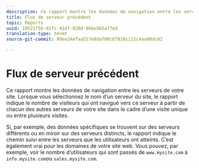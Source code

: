 ```yaml
---
description: Ce rapport montre les données de navigation entre les serveurs de votre site. Lorsque vous sélectionnez le nom d’un serveur du site, le rapport indique le nombre de visiteurs qui ont navigué vers ce serveur à partir de chacun des autres serveurs de votre site dans le cadre d’une visite unique ou entre plusieurs visites.
title: Flux de serveur précédent
topic: Reports
uuid: 19521f5b-81fc-41d7-928d-9b6e5b5a77ed
translation-type: tm+mt
source-git-commit: 99ee24efaa517e8da700c67818c111c4aa90dc02

---
```



# Flux de serveur précédent

Ce rapport montre les données de navigation entre les serveurs de votre site. Lorsque vous sélectionnez le nom d’un serveur du site, le rapport indique le nombre de visiteurs qui ont navigué vers ce serveur à partir de chacun des autres serveurs de votre site dans le cadre d’une visite unique ou entre plusieurs visites.

Si, par exemple, des données spécifiques se trouvent sur des serveurs différents ou en miroir sur des serveurs distincts, le rapport indique le chemin suivi entre les serveurs que les utilisateurs ont atteints. C’est également vrai pour les domaines de votre site web. Vous pouvez, par exemple, voir le nombre d’utilisateurs qui sont passés de `www.mysite.com` à `info.mysite.com`ou `sales.mysite.com`.
